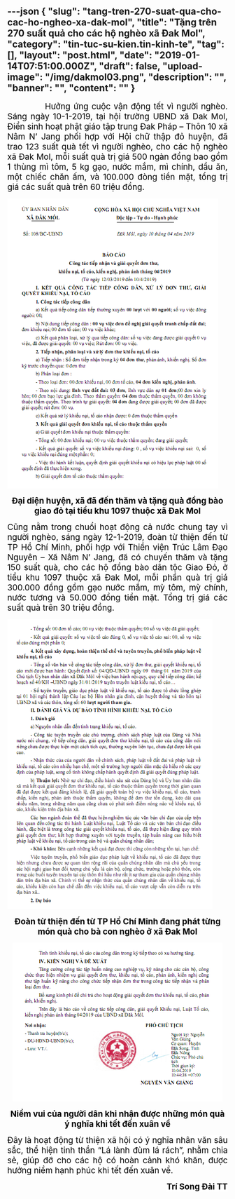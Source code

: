 ---json
{
    "slug": "tang-tren-270-suat-qua-cho-cac-ho-ngheo-xa-dak-mol",
    "title": "Tặng trên 270 suất quả cho các hộ nghèo xã Đak Mol",
    "category": "tin-tuc-su-kien.tin-kinh-te",
    "tag": [],
    "layout": "post.html",
    "date": "2019-01-14T07:51:00.000Z",
    "draft": false,
    "upload-image": "/img/dakmol03.png",
    "description": "",
    "banner": "",
    "__content__": ""
}
---
<p style="text-align:justify"><span style="font-size:14.0pt"><span style="color:black">&nbsp; &nbsp; &nbsp; &nbsp; &nbsp; &nbsp; Hưởng ứng cuộc vận động tết v&igrave; người ngh&egrave;o. S&aacute;ng ng&agrave;y 10-1-2019, tại hội trường UBND x&atilde; Dak Mol, Điển sinh hoạt phật gi&aacute;o tập trung Đak Ph&aacute;p &ndash; Th&ocirc;n 10 x&atilde; N&acirc;m N&rsquo; Jang phối hợp với Hội chữ thập đỏ huyện, đ&atilde; trao 123 suất qu&agrave; tết v&igrave; người ngh&egrave;o, cho c&aacute;c hộ ngh&egrave;o x&atilde; Đak Mol, mỗi suất qu&agrave; trị gi&aacute; 500 ng&agrave;n đồng bao gồm 1 th&ugrave;ng m&igrave; t&ocirc;m, 5 kg gạo, nước mắm, m&igrave; ch&iacute;nh, dầu ăn, một chiếc chăn ấm, v&agrave; 100.000 đ&ograve;ng tiền mặt, tổng trị gi&aacute; c&aacute;c suất qu&agrave; tr&ecirc;n 60 triệu đồng.</span></span></p>

<p style="text-align:justify"><img alt="" src="/img/dakmol01.png" /></p>

<p style="text-align:center"><strong><span style="font-size:14.0pt"><span style="color:black">Đại diện huyện, x&atilde; đ&atilde; đến thăm v&agrave; tặng qu&agrave; đồng b&agrave;o giao đỏ tại tiểu khu 1097 thuộc x&atilde; Đak Mol</span></span></strong></p>

<p style="text-align:justify"><span style="font-size:14.0pt"><span style="color:black">Cũng nằm trong chuổi hoạt động cả nước chung tay v&igrave; người ngh&egrave;o, s&aacute;ng ng&agrave;y 12-1-2019, đo&agrave;n từ thiện đến từ TP Hồ Ch&iacute; Minh, phối hợp với Thiền viện Tr&uacute;c L&acirc;m Đạo Nguy&ecirc;n &ndash; X&atilde; N&acirc;m N&rsquo; Jang, đ&atilde; c&oacute; chuyến thăm v&agrave; tặng 150 suất qu&agrave;, cho c&aacute;c hộ đồng b&agrave;o d&acirc;n tộc Giao Đỏ, ở tiểu khu 1097 thuộc x&atilde; Đak Mol, mỗi phần qu&agrave; trị gi&aacute; 300.000 đồng gồm gạo nước mắm, mỳ t&ocirc;m, mỳ ch&iacute;nh, nước tương v&agrave; 50.000 đồng tiền mặt. Tổng trị gi&aacute; c&aacute;c suất qu&agrave; tr&ecirc;n 30 triệu đồng. </span></span></p>

<p style="text-align:justify"><img alt="" src="/img/dakmol02.png" /></p>

<p style="text-align:center"><strong><span style="font-size:14.0pt"><span style="color:black">Đo&agrave;n từ thiện đến từ TP Hồ Ch&iacute; Minh đang ph&aacute;t từng m&oacute;n qu&agrave; cho b&agrave; con ngh&egrave;o ở x&atilde; Đak Mol</span></span></strong></p>

<p style="text-align:center"><img alt="" src="/img/dakmol03.png" /></p>

<p style="text-align:center"><strong><span style="font-size:14.0pt"><span style="color:black">Niềm vui của người d&acirc;n khi nhận được những m&oacute;n qu&agrave; &yacute; nghĩa khi tết đến xu&acirc;n về</span></span></strong></p>

<p style="text-align:justify"><span style="font-size:14.0pt"><span style="background-color:white"><span style="color:black">Đ&acirc;y l&agrave; hoạt động từ thiện x&atilde; hội c&oacute; &yacute; nghĩa nh&acirc;n văn s&acirc;u sắc, thể hiện tinh thần &ldquo;L&aacute; l&agrave;nh đ&ugrave;m l&aacute; r&aacute;ch&rdquo;, nhằm chia sẻ, gi&uacute;p đỡ cho c&aacute;c hộ c&oacute; ho&agrave;n cảnh kh&oacute; khăn, được hưởng niềm hạnh ph&uacute;c khi tết đến xu&acirc;n về. </span></span></span></p>

<p style="text-align:right"><strong><span style="font-size:14.0pt"><span style="background-color:white"><span style="color:black">Tr&iacute; Song Đ&agrave;i TT</span></span></span></strong></p>
